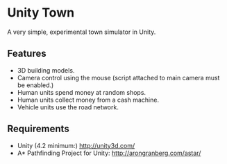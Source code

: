 # Unity Town

A very simple, experimental town simulator in Unity.

## Features

* 3D building models.
* Camera control using the mouse (script attached to main camera must be enabled.)
* Human units spend money at random shops.
* Human units collect money from a cash machine.
* Vehicle units use the road network.

## Requirements

* Unity (4.2 minimum:) http://unity3d.com/
* A* Pathfinding Project for Unity: http://arongranberg.com/astar/